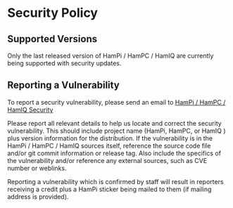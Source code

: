 # Security Policy

## Supported Versions

Only the last released version of HamPi / HamPC / HamIQ are
currently being supported with security updates.

## Reporting a Vulnerability

To report a security vulnerability, please send an email to
[HamPi / HamPC / HamIQ Security](mailto:security@slotter.net)

Please report all relevant details to help us locate and correct the
security vulnerability. This should include project name (HamPi,
HamPC, or HamIQ ) plus version information for the distribution. If the
vulnerability is in the HamPi / HamPC / HamIQ sources itself, reference
the source code file and/or git commit information or release tag. Also
include the specifics of the vulnerability and/or reference any
external sources, such as CVE number or weblinks.

Reporting a vulnerability which is confirmed by staff will result in
reporters receiving a credit plus a HamPi sticker being mailed to
them (if mailing address is provided).
